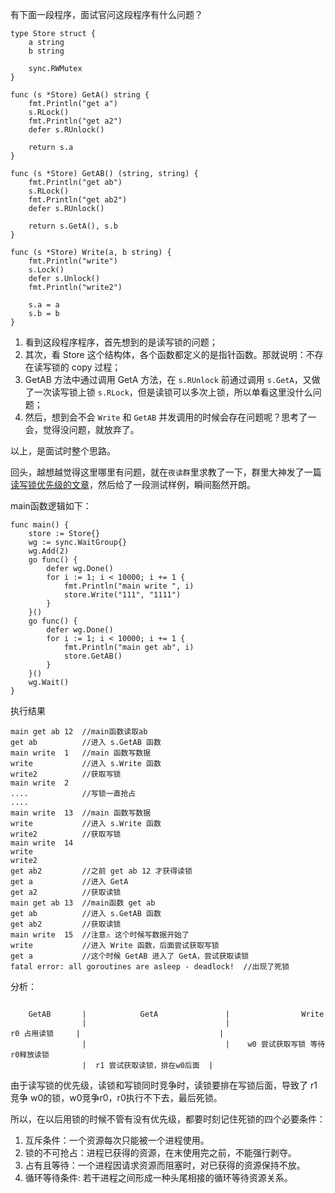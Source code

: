 有下面一段程序，面试官问这段程序有什么问题？

```
type Store struct {
    a string
    b string

    sync.RWMutex
}

func (s *Store) GetA() string {
    fmt.Println("get a")
    s.RLock()
    fmt.Println("get a2")
    defer s.RUnlock()

    return s.a
}

func (s *Store) GetAB() (string, string) {
    fmt.Println("get ab")
    s.RLock()
    fmt.Println("get ab2")
    defer s.RUnlock()

    return s.GetA(), s.b
}

func (s *Store) Write(a, b string) {
    fmt.Println("write")
    s.Lock()
    defer s.Unlock()
    fmt.Println("write2")

    s.a = a
    s.b = b
}
```

1. 看到这段程序程序，首先想到的是读写锁的问题；
2. 其次，看 Store 这个结构体，各个函数都定义的是指针函数。那就说明：不存在读写锁的 copy 过程；
3. GetAB 方法中通过调用 GetA 方法，在 `s.RUnlock` 前通过调用 `s.GetA`，又做了一次读写锁上锁 `s.RLock`，但是读锁可以多次上锁，所以单看这里没什么问题；
4. 然后，想到会不会 `Write` 和 `GetAB` 并发调用的时候会存在问题呢？思考了一会，觉得没问题，就放弃了。

以上，是面试时整个思路。

回头，越想越觉得这里哪里有问题，就在`夜读群`里求教了一下，群里大神发了一篇[读写锁优先级的文章](https://blog.csdn.net/xyz347/article/details/83902123)，然后给了一段测试样例，瞬间豁然开朗。

main函数逻辑如下：

```
func main() {
    store := Store{}
    wg := sync.WaitGroup{}
    wg.Add(2)
    go func() {
        defer wg.Done()
        for i := 1; i < 10000; i += 1 {
            fmt.Println("main write ", i)
            store.Write("111", "1111")
        }
    }()
    go func() {
        defer wg.Done()
        for i := 1; i < 10000; i += 1 {
            fmt.Println("main get ab", i)
            store.GetAB()
        }
    }()
    wg.Wait()
}
```

执行结果

```
main get ab 12  //main函数读取ab
get ab          //进入 s.GetAB 函数
main write  1   //main 函数写数据
write           //进入 s.Write 函数
write2          //获取写锁
main write  2
....            //写锁一直抢占
....
main write  13  //main 函数写数据
write           //进入 s.Write 函数
write2          //获取写锁
main write  14  
write
write2
get ab2         //之前 get ab 12 才获得读锁
get a           //进入 GetA 
get a2          //获取读锁
main get ab 13  //main函数 get ab
get ab          //进入 s.GetAB 函数
get ab2         //获取读锁
main write  15  //注意⚠️ 这个时候写数据开始了
write           //进入 Write 函数，后面尝试获取写锁
get a           //这个时候 GetAB 进入了 GetA，尝试获取读锁
fatal error: all goroutines are asleep - deadlock!  //出现了死锁
```

分析：

```

    GetAB       |            GetA               |                Write
                |                               |
r0 占用读锁     |                               |
                |                               |    w0 尝试获取写锁 等待r0释放读锁
                |  r1 尝试获取读锁，排在w0后面  |

```

由于读写锁的优先级，读锁和写锁同时竞争时，读锁要排在写锁后面，导致了 r1 竞争 w0的锁，w0竞争r0，r0执行不下去，最后死锁。

所以，在以后用锁的时候不管有没有优先级，都要时刻记住死锁的四个必要条件：

1. 互斥条件：一个资源每次只能被一个进程使用。 
2. 锁的不可抢占：进程已获得的资源，在末使用完之前，不能强行剥夺。
3. 占有且等待：一个进程因请求资源而阻塞时，对已获得的资源保持不放。 
4. 循环等待条件: 若干进程之间形成一种头尾相接的循环等待资源关系。

